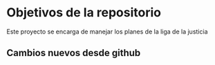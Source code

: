 # Objetivos de la repositorio

Este proyecto se encarga de manejar los planes de la liga de la justicia


## Cambios nuevos desde github
